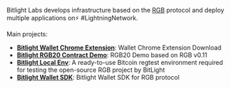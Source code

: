 Bitlight Labs develops infrastructure based on the [RGB](https://rgb.tech/) protocol and deploy multiple applications on⚡️ #LightningNetwork. 

Main projects:
- **[Bitlight Wallet Chrome Extension]**: Wallet Chrome Extension Download
- **[Bitlight RGB20 Contract Demo]**: RGB20 Demo based on RGB v0.11
- **[Bitlight Local Env]**: A ready-to-use Bitcoin regtest environment required for testing the open-source RGB project by BitLight
- **[Bitlight Wallet SDK]**: Bitlight Wallet SDK for RGB protocol

[Bitlight Wallet Chrome Extension]: https://github.com/bitlightlabs/bitlight-wallet-chrome-extension
[Bitlight RGB20 Contract Demo]: https://github.com/bitlightlabs/bitlight-rgb20-contract
[Bitlight Local Env]: https://github.com/bitlightlabs/bitlight-local-env-public
[Bitlight Wallet SDK]: https://github.com/bitlightlabs/
